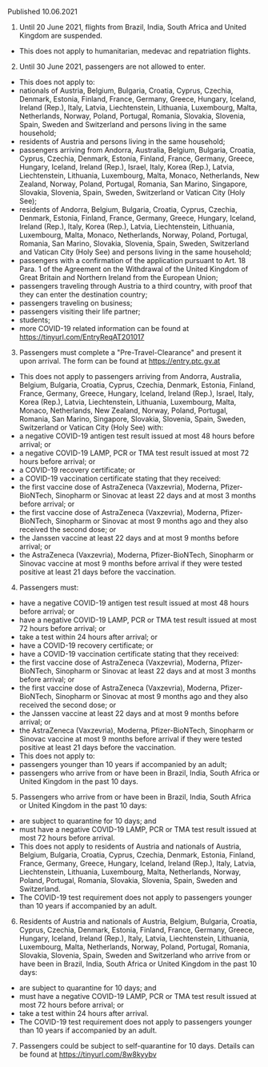 Published 10.06.2021
1. Until 20 June 2021, flights from Brazil, India, South Africa and United Kingdom are suspended.
- This does not apply to humanitarian, medevac and repatriation flights.
2. Until 30 June 2021, passengers are not allowed to enter.
- This does not apply to:
- nationals of Austria, Belgium, Bulgaria, Croatia, Cyprus, Czechia, Denmark, Estonia, Finland, France, Germany, Greece, Hungary, Iceland, Ireland (Rep.), Italy, Latvia, Liechtenstein, Lithuania, Luxembourg, Malta, Netherlands, Norway, Poland, Portugal, Romania, Slovakia, Slovenia, Spain, Sweden and Switzerland and persons living in the same household;
- residents of Austria and persons living in the same household;
- passengers arriving from Andorra, Australia, Belgium, Bulgaria, Croatia, Cyprus, Czechia, Denmark, Estonia, Finland, France, Germany, Greece, Hungary, Iceland, Ireland (Rep.), Israel, Italy, Korea (Rep.), Latvia, Liechtenstein, Lithuania, Luxembourg, Malta, Monaco, Netherlands, New Zealand, Norway, Poland, Portugal, Romania, San Marino, Singapore, Slovakia, Slovenia, Spain, Sweden, Switzerland or Vatican City (Holy See);
- residents of Andorra, Belgium, Bulgaria, Croatia, Cyprus, Czechia, Denmark, Estonia, Finland, France, Germany, Greece, Hungary, Iceland, Ireland (Rep.), Italy, Korea (Rep.), Latvia, Liechtenstein, Lithuania, Luxembourg, Malta, Monaco, Netherlands, Norway, Poland, Portugal, Romania, San Marino, Slovakia, Slovenia, Spain, Sweden, Switzerland and Vatican City (Holy See) and persons living in the same household;
- passengers with a confirmation of the application pursuant to Art. 18 Para. 1 of the Agreement on the Withdrawal of the United Kingdom of Great Britain and Northern Ireland from the European Union;
- passengers traveling through Austria to a third country, with proof that they can enter the destination country;
- passengers traveling on business;
- passengers visiting their life partner;
- students;
- more COVID-19 related information can be found at <a href="https://tinyurl.com/EntryReqAT201017">https://tinyurl.com/EntryReqAT201017</a> 
3. Passengers must complete a "Pre-Travel-Clearance" and present it upon arrival. The form can be found at <a href="https://entry.ptc.gv.at">https://entry.ptc.gv.at</a> 
- This does not apply to passengers arriving from Andorra, Australia, Belgium, Bulgaria, Croatia, Cyprus, Czechia, Denmark, Estonia, Finland, France, Germany, Greece, Hungary, Iceland, Ireland (Rep.), Israel, Italy, Korea (Rep.), Latvia, Liechtenstein, Lithuania, Luxembourg, Malta, Monaco, Netherlands, New Zealand, Norway, Poland, Portugal, Romania, San Marino, Singapore, Slovakia, Slovenia, Spain, Sweden, Switzerland or Vatican City (Holy See) with:
- a negative COVID-19 antigen test result issued at most 48 hours before arrival; or
- a negative COVID-19 LAMP, PCR or TMA test result issued at most 72 hours before arrival; or
- a COVID-19 recovery certificate; or
- a COVID-19 vaccination certificate stating that they received:
- the first vaccine dose of AstraZeneca (Vaxzevria), Moderna, Pfizer-BioNTech, Sinopharm or Sinovac at least 22 days and at most 3 months before arrival; or
- the first vaccine dose of AstraZeneca (Vaxzevria), Moderna, Pfizer-BioNTech, Sinopharm or Sinovac at most 9 months ago and they also received the second dose; or
- the Janssen vaccine at least 22 days and at most 9 months before arrival; or
- the AstraZeneca (Vaxzevria), Moderna, Pfizer-BioNTech, Sinopharm or Sinovac vaccine at most 9 months before arrival if they were tested positive at least 21 days before the vaccination.
4. Passengers must:
- have a negative COVID-19 antigen test result issued at most 48 hours before arrival; or
- have a negative COVID-19 LAMP, PCR or TMA test result issued at most 72 hours before arrival; or
- take a test within 24 hours after arrival; or
- have a COVID-19 recovery certificate; or
- have a COVID-19 vaccination certificate stating that they received:
- the first vaccine dose of AstraZeneca (Vaxzevria), Moderna, Pfizer-BioNTech, Sinopharm or Sinovac at least 22 days and at most 3 months before arrival; or
- the first vaccine dose of AstraZeneca (Vaxzevria), Moderna, Pfizer-BioNTech, Sinopharm or Sinovac at most 9 months ago and they also received the second dose; or
- the Janssen vaccine at least 22 days and at most 9 months before arrival; or
- the AstraZeneca (Vaxzevria), Moderna, Pfizer-BioNTech, Sinopharm or Sinovac vaccine at most 9 months before arrival if they were tested positive at least 21 days before the vaccination.
- This does not apply to:
- passengers younger than 10 years if accompanied by an adult;
- passengers who arrive from or have been in Brazil, India, South Africa or United Kingdom in the past 10 days.
5. Passengers who arrive from or have been in Brazil, India, South Africa or United Kingdom in the past 10 days:
- are subject to quarantine for 10 days; and
- must have a negative COVID-19 LAMP, PCR or TMA test result issued at most 72 hours before arrival.
- This does not apply to residents of Austria and nationals of Austria, Belgium, Bulgaria, Croatia, Cyprus, Czechia, Denmark, Estonia, Finland, France, Germany, Greece, Hungary, Iceland, Ireland (Rep.), Italy, Latvia, Liechtenstein, Lithuania, Luxembourg, Malta, Netherlands, Norway, Poland, Portugal, Romania, Slovakia, Slovenia, Spain, Sweden and Switzerland.
- The COVID-19 test requirement does not apply to passengers younger than 10 years if accompanied by an adult.
6. Residents of Austria and nationals of Austria, Belgium, Bulgaria, Croatia, Cyprus, Czechia, Denmark, Estonia, Finland, France, Germany, Greece, Hungary, Iceland, Ireland (Rep.), Italy, Latvia, Liechtenstein, Lithuania, Luxembourg, Malta, Netherlands, Norway, Poland, Portugal, Romania, Slovakia, Slovenia, Spain, Sweden and Switzerland who arrive from or have been in Brazil, India, South Africa or United Kingdom in the past 10 days:
- are subject to quarantine for 10 days; and
- must have a negative COVID-19 LAMP, PCR or TMA test result issued at most 72 hours before arrival; or
- take a test within 24 hours after arrival.
- The COVID-19 test requirement does not apply to passengers younger than 10 years if accompanied by an adult.
7. Passengers could be subject to self-quarantine for 10 days. Details can be found at <a href="https://tinyurl.com/8w8kyybv">https://tinyurl.com/8w8kyybv</a> 

